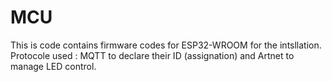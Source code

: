 # MCU

This is code contains firmware codes for ESP32-WROOM for the intsllation. 
Protocole used : MQTT to declare their ID (assignation) and Artnet to manage LED control. 
